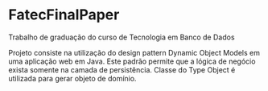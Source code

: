 FatecFinalPaper
===============

Trabalho de graduação do curso de Tecnologia em Banco de Dados

Projeto consiste na utilização do design pattern Dynamic Object Models em uma aplicação web em Java.
Este padrão permite que a lógica de negócio exista somente na camada de persistência.
Classe do Type Object é utilizada para gerar objeto de domínio.
